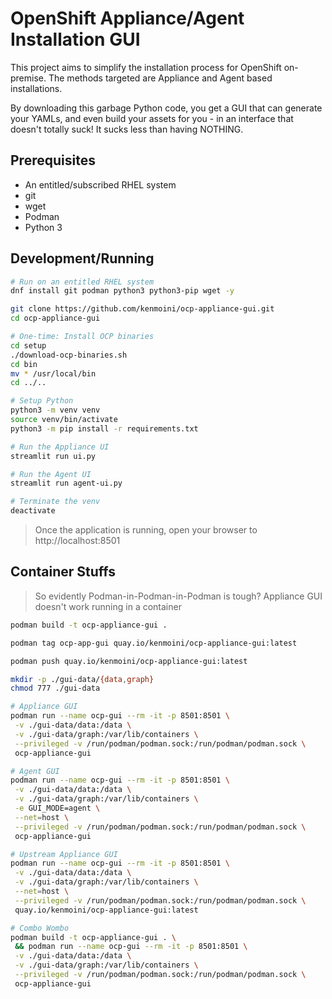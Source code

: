 # OpenShift Appliance/Agent Installation GUI

This project aims to simplify the installation process for OpenShift on-premise.  The methods targeted are Appliance and Agent based installations.

By downloading this garbage Python code, you get a GUI that can generate your YAMLs, and even build your assets for you - in an interface that doesn't totally suck!  It sucks less than having NOTHING.

## Prerequisites

- An entitled/subscribed RHEL system
- git
- wget
- Podman
- Python 3

## Development/Running

```bash
# Run on an entitled RHEL system
dnf install git podman python3 python3-pip wget -y

git clone https://github.com/kenmoini/ocp-appliance-gui.git
cd ocp-appliance-gui

# One-time: Install OCP binaries
cd setup
./download-ocp-binaries.sh
cd bin
mv * /usr/local/bin
cd ../..

# Setup Python
python3 -m venv venv
source venv/bin/activate
python3 -m pip install -r requirements.txt

# Run the Appliance UI
streamlit run ui.py

# Run the Agent UI
streamlit run agent-ui.py

# Terminate the venv
deactivate
```

> Once the application is running, open your browser to http://localhost:8501

## Container Stuffs

> So evidently Podman-in-Podman-in-Podman is tough?  Appliance GUI doesn't work running in a container

```bash
podman build -t ocp-appliance-gui .

podman tag ocp-app-gui quay.io/kenmoini/ocp-appliance-gui:latest

podman push quay.io/kenmoini/ocp-appliance-gui:latest

mkdir -p ./gui-data/{data,graph}
chmod 777 ./gui-data

# Appliance GUI
podman run --name ocp-gui --rm -it -p 8501:8501 \
 -v ./gui-data/data:/data \
 -v ./gui-data/graph:/var/lib/containers \
 --privileged -v /run/podman/podman.sock:/run/podman/podman.sock \
 ocp-appliance-gui

# Agent GUI
podman run --name ocp-gui --rm -it -p 8501:8501 \
 -v ./gui-data/data:/data \
 -v ./gui-data/graph:/var/lib/containers \
 -e GUI_MODE=agent \
 --net=host \
 --privileged -v /run/podman/podman.sock:/run/podman/podman.sock \
 ocp-appliance-gui

# Upstream Appliance GUI
podman run --name ocp-gui --rm -it -p 8501:8501 \
 -v ./gui-data/data:/data \
 -v ./gui-data/graph:/var/lib/containers \
 --net=host \
 --privileged -v /run/podman/podman.sock:/run/podman/podman.sock \
 quay.io/kenmoini/ocp-appliance-gui:latest

# Combo Wombo
podman build -t ocp-appliance-gui . \
 && podman run --name ocp-gui --rm -it -p 8501:8501 \
 -v ./gui-data/data:/data \
 -v ./gui-data/graph:/var/lib/containers \
 --privileged -v /run/podman/podman.sock:/run/podman/podman.sock \
 ocp-appliance-gui
```